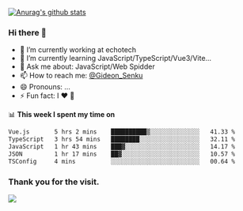 [![Anurag's github stats](https://github-readme-stats.vercel.app/api?username=gideonsenku)](https://github.com/anuraghazra/github-readme-stats)
### Hi there 👋
- 🔭 I’m currently working at echotech
- 🌱 I’m currently learning JavaScript/TypeScript/Vue3/Vite...
- 💬 Ask me about: JavaScript/Web Spidder 
- 📫 How to reach me: [@Gideon_Senku](https://t.me/Gideon_Senku)
- 😄 Pronouns: ...
- ⚡ Fun fact: I ❤️ 🎵

📊 **This week I spent my time on**
<!--START_SECTION:waka-->

```txt
Vue.js       5 hrs 2 mins    ██████████▒░░░░░░░░░░░░░░   41.33 %
TypeScript   3 hrs 54 mins   ████████░░░░░░░░░░░░░░░░░   32.11 %
JavaScript   1 hr 43 mins    ███▓░░░░░░░░░░░░░░░░░░░░░   14.17 %
JSON         1 hr 17 mins    ██▓░░░░░░░░░░░░░░░░░░░░░░   10.57 %
TSConfig     4 mins          ░░░░░░░░░░░░░░░░░░░░░░░░░   00.64 %
```

<!--END_SECTION:waka-->


### Thank you for the visit.
![](http://profile-counter.glitch.me/gideonsenku/count.svg)
<!--
**GideonSenku/GideonSenku** is a ✨ _special_ ✨ repository because its `README.md` (this file) appears on your GitHub profile.

Here are some ideas to get you started:

- 🔭 I’m currently working on ...
- 🌱 I’m currently learning ...
- 👯 I’m looking to collaborate on ...
- 🤔 I’m looking for help with ...
- 💬 Ask me about ...
- 📫 How to reach me: ...
- 😄 Pronouns: ...
- ⚡ Fun fact: ...
-->
